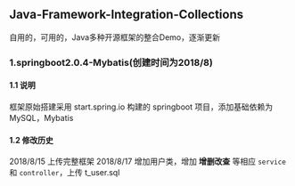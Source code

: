 ## Java-Framework-Integration-Collections
自用的，可用的，Java多种开源框架的整合Demo，逐渐更新

### 1.springboot2.0.4-Mybatis(创建时间为2018/8)
#### 1.1 说明
  框架原始搭建采用 start.spring.io 构建的 springboot 项目，添加基础依赖为 MySQL，Mybatis
#### 1.2 修改历史
  2018/8/15 上传完整框架
  2018/8/17 增加用户类，增加 **增删改查** 等相应 `service` 和 `controller`，上传 t_user.sql
